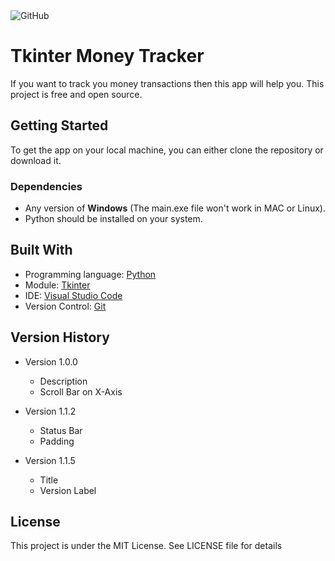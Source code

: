 <img alt="GitHub" src="https://img.shields.io/github/license/Arnav-Ghatti/Tkinter-Money-Tracker?style=plastic">

# Tkinter Money Tracker #

If you want to track you money transactions then this app will help you. This project is free and open source.

## Getting Started ##

To get the app on your local machine, you can either clone the repository or download it.

### Dependencies ###
* Any version of **Windows** (The main.exe file won't work in MAC or Linux).
* Python should be installed on your system.


## Built With ###

* Programming language: <a href="https://www.python.org/">Python</a>
* Module: <a href="https://docs.python.org/3/library/tkinter.html">Tkinter</a>
* IDE: <a href="https://code.visualstudio.com/">Visual Studio Code</a>
* Version Control: <a href="https://git-scm.com/">Git</a>

## Version History ##

* Version 1.0.0
    * Description
    * Scroll Bar on X-Axis

* Version 1.1.2
    * Status Bar
    * Padding

* Version 1.1.5
    * Title
    * Version Label

## License ##

This project is under the MIT License. See LICENSE file for details